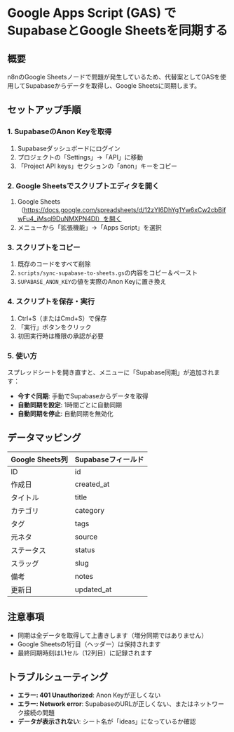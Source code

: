 # Google Apps Script (GAS) でSupabaseとGoogle Sheetsを同期する

## 概要
n8nのGoogle Sheetsノードで問題が発生しているため、代替案としてGASを使用してSupabaseからデータを取得し、Google Sheetsに同期します。

## セットアップ手順

### 1. SupabaseのAnon Keyを取得
1. Supabaseダッシュボードにログイン
2. プロジェクトの「Settings」→「API」に移動
3. 「Project API keys」セクションの「anon」キーをコピー

### 2. Google Sheetsでスクリプトエディタを開く
1. Google Sheets（https://docs.google.com/spreadsheets/d/12zYI6DhYg1Yw6xCw2cbBifwFu4_iMsql9DuNMXPN4DI）を開く
2. メニューから「拡張機能」→「Apps Script」を選択

### 3. スクリプトをコピー
1. 既存のコードをすべて削除
2. `scripts/sync-supabase-to-sheets.gs`の内容をコピー＆ペースト
3. `SUPABASE_ANON_KEY`の値を実際のAnon Keyに置き換え

### 4. スクリプトを保存・実行
1. Ctrl+S（またはCmd+S）で保存
2. 「実行」ボタンをクリック
3. 初回実行時は権限の承認が必要

### 5. 使い方
スプレッドシートを開き直すと、メニューに「Supabase同期」が追加されます：
- **今すぐ同期**: 手動でSupabaseからデータを取得
- **自動同期を設定**: 1時間ごとに自動同期
- **自動同期を停止**: 自動同期を無効化

## データマッピング
| Google Sheets列 | Supabaseフィールド |
|----------------|-------------------|
| ID | id |
| 作成日 | created_at |
| タイトル | title |
| カテゴリ | category |
| タグ | tags |
| 元ネタ | source |
| ステータス | status |
| スラッグ | slug |
| 備考 | notes |
| 更新日 | updated_at |

## 注意事項
- 同期は全データを取得して上書きします（増分同期ではありません）
- Google Sheetsの1行目（ヘッダー）は保持されます
- 最終同期時刻はL1セル（12列目）に記録されます

## トラブルシューティング
- **エラー: 401 Unauthorized**: Anon Keyが正しくない
- **エラー: Network error**: SupabaseのURLが正しくない、またはネットワーク接続の問題
- **データが表示されない**: シート名が「ideas」になっているか確認 